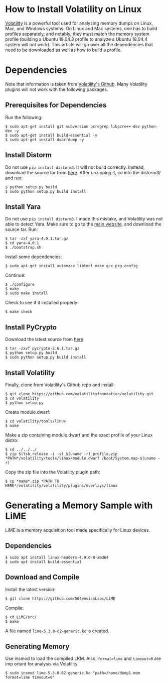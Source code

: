 # How to Install Volatility on Linux
[Volatility](https://www.volatilityfoundation.org) is a powerful tool used for analyzing memory dumps on Linux, Mac, and Windows systems. On Linux and Mac systems, one has to build profiles separately, and notably, they must match the memory system profile (building a Ubuntu 18.04.3 profile to analyze a Ubuntu 18.04.4 system will not work). This article will go over all the dependencies that need to be downloaded as well as how to build a profile.

# Dependencies
Note that information is taken from [Volatility's Github](https://github.com/volatilityfoundation/volatility/wiki/Installation). Many Volatility plugins will not work with the following packages.

## Prerequisites for Dependencies
Run the following:
<pre><code>$ sudo apt-get install git subversion pcregrep libpcre++-dev python-dev -y
$ sudo apt-get install build-essential -y
$ sudo apt-get install dwarfdump -y
</code></pre>

## Install Distorm
Do not use `pip install distorm3`. It will not build correctly. Instead, download the source tar from [here](https://github.com/gdabah/distorm/releases). After unzipping it, cd into the distorm3/ and run:
<pre><code>$ python setup.py build
$ sudo python setup.py build install
</code></pre>

## Install Yara
Do not use `pip install distorm3`. I made this mistake, and Volatility was not able to detect Yara. Make sure to go to the [main website](https://github.com/VirusTotal/yara/releases), and download the source tar. Run:
<pre><code>$ tar -zxf yara-4.0.1.tar.gz
$ cd yara-4.0.1
$ ./bootstrap.sh
</code></pre>

Install some dependencies:
<pre><code>$ sudo apt-get install automake libtool make gcc pkg-config</code></pre>

Continue:
<pre><code>$ ./configure
$ make
$ sudo make install
</code></pre>

Check to see if it installed properly:
<pre><code>$ make check
</code></pre>

## Install PyCrypto
Download the latest source from [here](https://www.dlitz.net/software/pycrypto/)
<pre><code>$ tar -zxvf pycrypto-2.6.1.tar.gz
$ python setup.py build
$ sudo python setup.py build install
</code></pre>

## Install Volatility
Finally, clone from Volatility's Github repo and install:
<pre><code>$ git clone https://github.com/volatilityfoundation/volatility.git
$ cd volatility
$ python setup.py
</code></pre>

Create module.dwarf:
<pre><code>$ cd volatility/tools/linux
$ make
</code></pre>

Make a zip containing module.dwarf and the exact profile of your Linux distro:
<pre><code>$ cd ../../../
$ zip $(lsb_release -i -s)_$(uname -r)_profile.zip *PATH*/volatility/tools/linux/module.dwarf /boot/System.map-$(uname -r)
</code></pre>

Copy the zip file into the Volatility plugin path:
<pre><code>$ cp *name*.zip *PATH TO HERE*/volatility/volatility/plugins/overlays/linux
</code></pre>

# Generating a Memory Sample with LiME
LiME is a memory acquisition tool made specifically for Linux devices.

## Dependencies
<pre><code>$ sudo apt install linux-headers-4.9.0-8-amd64
$ sudo apt install build-essential
</code></pre>

## Download and Compile
Install the latest version:
<pre><code>$ git clone https://github.com/504ensicsLabs/LiME
</code></pre>  

Compile:
<pre><code>$ cd LiME/src/
$ make
</code></pre>
A file named `lime-5.3.0-62-generic.ko` is created.

## Generating Memory
Use insmod to load the compiled LKM. Also, `format=lime` and `timeout=0` are imp
ortant for analysis via Volatility.
<pre><code>$ sudo insmod lime-5.3.0-62-generic.ko "path=/home/dump1.mem format=lime timeout=0"
</code></pre>

 
